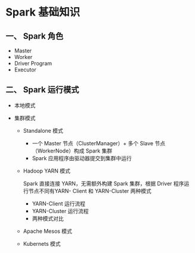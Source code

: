 # Spark 基础知识

## 一、 Spark 角色
* Master
* Worker
* Driver Program
* Executor

## 二、 Spark 运行模式
* 本地模式
* 集群模式

  * Standalone 模式
  
    * 一个 Master 节点（ClusterManager）+ 多个 Slave 节点（WorkerNode）构成 Spark 集群
    * Spark 应用程序由驱动器提交到集群中运行
  * Hadoop YARN 模式
  
     Spark 直接连接 YARN，无需额外构建 Spark 集群，根据 Driver 程序运行节点不同有YARN- Client 和 YARN-Cluster 两种模式
     * YARN-Client 运行流程
     * YARN-Cluster 运行流程
     * 两种模式对比
  * Apache Mesos 模式
  * Kubernets 模式